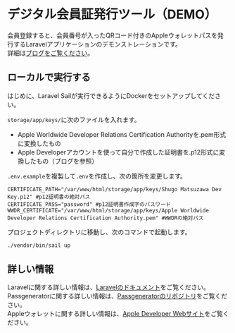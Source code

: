 # デジタル会員証発行ツール（DEMO）
会員登録すると、会員番号が入ったQRコード付きのAppleウォレットパスを発行するLaravelアプリケーションのデモンストレーションです。  
詳細は[ブログをご覧ください](https://shugomatsuzawa.com/techblog/?p=288)。
## ローカルで実行する
はじめに、Laravel Sailが実行できるようにDockerをセットアップしてください。

```storage/app/keys/```に次のファイルを入れます。
- Apple Worldwide Developer Relations Certification Authorityを.pem形式に変換したもの
- Apple Developerアカウントを使って自分で作成した証明書を.p12形式に変換したもの（ブログを参照）

```.env.example```を複製して```.env```を作成し、次の箇所を変更します。
```
CERTIFICATE_PATH="/var/www/html/storage/app/keys/Shugo Matsuzawa Dev Key.p12" #p12証明書の絶対パス
CERTIFICATE_PASS="password" #p12証明書作成字のパスワード
WWDR_CERTIFICATE="/var/www/html/storage/app/keys/Apple Worldwide Developer Relations Certification Authority.pem" #WWDRの絶対パス
```

プロジェクトディレクトリに移動し、次のコマンドで起動します。
```sh
./vendor/bin/sail up
```
## 詳しい情報
Laravelに関する詳しい情報は、[Laravelのドキュメント](https://laravel.com/docs)をご覧ください。  
Passgeneratorに関する詳しい情報は、[Passgeneratorのリポジトリ](https://github.com/thenextweb/passgenerator)をご覧ください。  
Appleウォレットに関する詳しい情報は、[Apple Developer Webサイト](https://developer.apple.com/library/archive/documentation/UserExperience/Conceptual/PassKit_PG/index.html#//apple_ref/doc/uid/TP40012195-CH1-SW1)をご覧ください。
